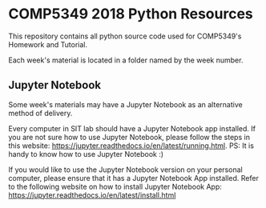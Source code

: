 # COMP5349 2018 Python Resources

This repository contains all python source code used for COMP5349's Homework and Tutorial.

Each week's material is located in a folder named by the week number.

## Jupyter Notebook
Some week's materials may have a Jupyter Notebook as an alternative method of delivery.

Every computer in SIT lab should have a Jupyter Notebook app installed. If you are not sure how to use Jupyter Notebook, please follow the steps in this website: https://jupyter.readthedocs.io/en/latest/running.html.
PS: It is handy to know how to use Jupyter Notebook :)

If you would like to use the Jupyter Notebook version on your personal computer, please ensure that it has a Jupyter Notebook App installed. 
Refer to the following website on how to install Jupyter Notebook App: https://jupyter.readthedocs.io/en/latest/install.html
